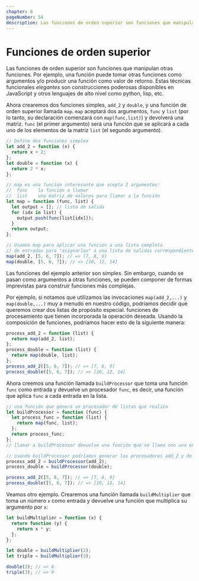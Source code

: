 ```yaml
---
chapter: 8
pageNumber: 54
description: Las funciones de orden superior son funciones que manipulan otras funciones. Posee un poder considerable ya que permite la composición funcional, la abstracción y la capacidad de generar código que es versátil y fácilmente reutilizable.
---
```

# Funciones de orden superior

Las funciones de orden superior son funciones que manipulan otras funciones. Por ejemplo, una función puede tomar otras funciones como argumentos y/o producir una función como valor de retorno. Estas técnicas funcionales _elegantes_ son construcciones poderosas disponibles en JavaScript y otros lenguajes de alto nivel como python, lisp, etc.

Ahora crearemos dos funciones simples, `add_2` y `double`, y una función de orden superior llamada `map`. `map` aceptará dos argumentos, `func` y `list` (por lo tanto, su declaración comenzará con `map(func,list)`) y devolverá una matriz. `func` (el primer argumento) será una función que se aplicará a cada uno de los elementos de la matriz `list` (el segundo argumento).

```javascript
// Define dos funciones simples
let add_2 = function (x) {
  return x + 2;
};
let double = function (x) {
  return 2 * x;
};

// map es una función interesante que acepta 2 argumentos:
//  func    la función a llamar
//  list    una matriz de valores para llamar a la función
let map = function (func, list) {
  let output = []; // lista de salida
  for (idx in list) {
    output.push(func(list[idx]));
  }
  return output;
};

// Usamos map para aplicar una función a una lista completa
// de entradas para "asignarlas" a una lista de salidas correspondientes
map(add_2, [5, 6, 7]); // => [7, 8, 9]
map(double, [5, 6, 7]); // => [10, 12, 14]
```

Las funciones del ejemplo anterior son simples. Sin embargo, cuando se pasan como argumentos a otras funciones, se pueden componer de formas imprevistas para construir funciones más complejas.

Por ejemplo, si notamos que utilizamos las invocaciones `map(add_2,...)` y `map(double,...)` muy a menudo en nuestro código, podríamos decidir que queremos crear dos listas de propósito especial. funciones de procesamiento que tienen incorporada la operación deseada. Usando la composición de funciones, podríamos hacer esto de la siguiente manera:

```javascript
process_add_2 = function (list) {
  return map(add_2, list);
};
process_double = function (list) {
  return map(double, list);
};
process_add_2([5, 6, 7]); // => [7, 8, 9]
process_double([5, 6, 7]); // => [10, 12, 14]
```

Ahora creemos una función llamada `buildProcessor` que toma una función `func` como entrada y devuelve un procesador `func`, es decir, una función que aplica `func` a cada entrada en la lista.

```javascript
// una función que genera un procesador de listas que realiza
let buildProcessor = function (func) {
  let process_func = function (list) {
    return map(func, list);
  };
  return process_func;
};
// llamar a buildProcessor devuelve una función que se llama con una entrada de lista

// usando buildProcessor podríamos generar los procesadores add_2 y de lista doble de la siguiente manera:
process_add_2 = buildProcessor(add_2);
process_double = buildProcessor(double);

process_add_2([5, 6, 7]); // => [7, 8, 9]
process_double([5, 6, 7]); // => [10, 12, 14]
```

Veamos otro ejemplo. Crearemos una función llamada `buildMultiplier` que toma un número `x` como entrada y devuelve una función que multiplica su argumento por `x`:

```javascript
let buildMultiplier = function (x) {
  return function (y) {
    return x * y;
  };
};

let double = buildMultiplier(2);
let triple = buildMultiplier(3);

double(3); // => 6
triple(3); // => 9
```
